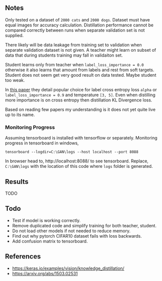 ## Notes

Only tested on a dataset of `2000 cats` and `2000 dogs`. Dataset must have equal images for accuracy calculation. Distillation performance cannot be compared correctly between runs when separate validation set is not supplied.

There likely will be data leakage from training set to validation when separate validation dataset is not given. A teacher might learn on subset of data that during students training may fall in validaiton set.

Student learns only from teacher when `label_loss_importance = 0.0` otherwise it also learns that amount from labels and rest from soft targets. Student does not seem get very good result on data tested. Maybe student too weak.

In [this paper](https://openaccess.thecvf.com/content_ICCV_2019/papers/Cho_On_the_Efficacy_of_Knowledge_Distillation_ICCV_2019_paper.pdf) they detail popular choice for label cross entropy loss `alpha` or `label_loss_importance = 0.9` and temperature `[3, 5]`. Even when distilling more importance is on cross entropy then distillation KL Divergence loss.

Based on reading few papers my understanding is it does not yet quite live up to its name.

### Monitoring Progress

Assuming tensorboard is installed with tensorflow or separately. Monitoring progress in tensorboard in windows,

```
tensorboard --logdir=C:\GAN\logs --host localhost --port 8088
```

In browser head to, http://localhost:8088/ to see tensorboard. Replace, `C:\GAN\logs` with the location of this code where `logs` folder is generated.



## Results

TODO

## Todo

- Test if model is working correctly.
- Remove duplicated code and simplify training for both teacher, student.
- Do not load other models if not needed to reduce memory.
- Find out why pytorch CIFAR10 dataset fails with loss backwards.
- Add confusion matrix to tensorboard.

## References

- https://keras.io/examples/vision/knowledge_distillation/
- https://arxiv.org/abs/1503.02531

